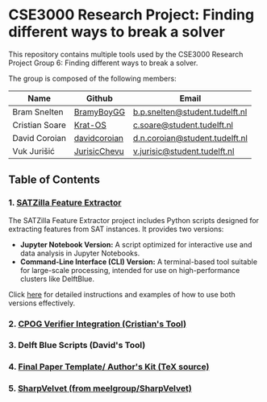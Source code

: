 # CSE3000 Research Project: Finding different ways to break a solver

This repository contains multiple tools used by the CSE3000 Research Project Group 6: Finding different ways to break a solver.

The group is composed of the following members:

| Name           | Github                                          | Email                            |
|----------------|-------------------------------------------------|----------------------------------|
| Bram Snelten   | [BramyBoyGG](https://github.com/BramyBoyGG)     | <b.p.snelten@student.tudelft.nl> |
| Cristian Soare | [Krat-OS](https://github.com/Krat-OS)           | <c.soare@student.tudelft.nl>     |
| David Coroian  | [davidcoroian](https://github.com/davidcoroian) | <d.n.coroian@student.tudelft.nl> |
| Vuk Jurišić    | [JurisicChevu](https://github.com/Chevuu)       | <v.jurisic@student.tudelft.nl>   |

## Table of Contents

### 1. [SATZilla Feature Extractor](satzilla_feature_extractor/README.md)

The SATZilla Feature Extractor project includes Python scripts designed for extracting features from SAT instances. It provides two versions:

- **Jupyter Notebook Version:** A script optimized for interactive use and data analysis in Jupyter Notebooks.
- **Command-Line Interface (CLI) Version:** A terminal-based tool suitable for large-scale processing, intended for use on high-performance clusters like DelftBlue.

Click [here](satzilla_feature_extractor_2024/README.md) for detailed instructions and examples of how to use both versions effectively.


### 2. [CPOG Verifier Integration (Cristian's Tool)](cristian-tool/README.md)

### 3. Delft Blue Scripts (David's Tool)

### 4. [Final Paper Template/ Author's Kit (TeX source)](final-paper-template-tex/README.md)

### 5. [SharpVelvet (from meelgroup/SharpVelvet)](https://github.com/meelgroup/SharpVelvet/blob/master/README.md)
